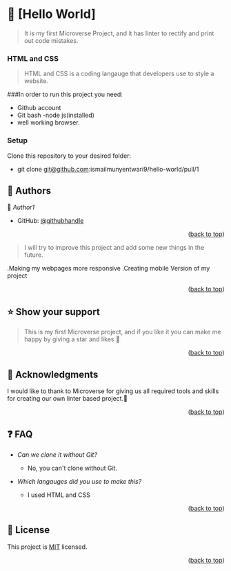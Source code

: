 <a name="readme-top"></a>

# 📖 [Hello World] <a name="about-project"></a>

> It is my first Microverse Project, and it has linter to rectify and print out code mistakes.

### HTML and CSS <a name="tech-stack"></a>

> HTML and CSS is a coding langauge that developers use to style a website.

###In order to run this project you need:


- Github account
- Git bash
-node js(installed)
- well working browser.

### Setup

Clone this repository to your desired folder:
- git clone git@github.com:ismailmunyentwari9/hello-world/pull/1



## 👥 Authors <a name="Ismail Munyentwari"></a>

👤 *Author1*

- GitHub: [@githubhandle]([https://github.com/githubhandle](https://github.com/ismailmunyentwari9))

<p align="right">(<a href="#readme-top">back to top</a>)</p>

>I will try to improve this project and add some new things in the future.

.Making my webpages more responsive
.Creating mobile Version of my project 

<p align="right">(<a href="#readme-top">back to top</a>)</p>

## ⭐️ Show your support <a name="support"></a>

> This is my first Microverse project, and if you like it you can make me happy by giving a star and likes 🧡



<p align="right">(<a href="#readme-top">back to top</a>)</p>


## 🙏 Acknowledgments <a name="acknowledgements"></a>

I would like to thank to Microverse for giving us all required tools and skills for creating  our own linter based project.🏼

<p align="right">(<a href="#readme-top">back to top</a>)</p>

## ❓ FAQ <a name="faq"></a>


- *Can we clone it without Git?*

  - No, you  can't clone without Git.

- *Which langauges did you use to make this?*

  - I used HTML and CSS

<p align="right">(<a href="#readme-top">back to top</a>)</p>



## 📝 License <a name="license"></a>

This project is [MIT](./LICENSE) licensed.

<p align="right">(<a href="#readme-top">back to top</a>)</p>
